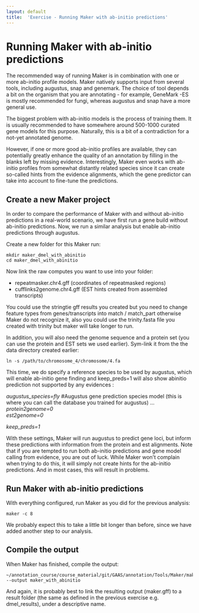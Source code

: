 ```yaml
---
layout: default
title:  'Exercise - Running Maker with ab-initio predictions'
---
```


# Running Maker with ab-initio predictions

The recommended way of running Maker is in combination with one or more ab-initio profile models. Maker natively supports input from several tools, including augustus, snap and genemark. The choice of tool depends a bit on the organism that you are annotating - for example, GeneMark -ES is mostly recommended for fungi, whereas augustus and snap have a more general use.

The biggest problem with ab-initio models is the process of training them. It is usually recommended to have somewhere around 500-1000 curated gene models for this purpose. Naturally, this is a bit of a contradiction for a not-yet annotated genome.

However, if one or more good ab-initio profiles are available, they can potentially greatly enhance the quality of an annotation by filling in the blanks left by missing evidence. Interestingly, Maker even works with ab-initio profiles from somewhat distantly related species since it can create so-called hints from the evidence alignments, which the gene predictor can take into account to fine-tune the predictions.
## Create a new Maker project

In order to compare the performance of Maker with and without ab-initio predictions in a real-world scenario, we have first run a gene build without ab-initio predictions. Now, we run a similar analysis but enable ab-initio predictions through augustus.

Create a new folder for this Maker run:
```
mkdir maker_dmel_with_abinitio  
cd maker_dmel_with_abinitio
```
Now link the raw computes you want to use into your folder:

 - repeatmasker.chr4.gff (coordinates of repeatmasked regions)  
 - cufflinks2genome.chr4.gff (EST hints created from assembled transcripts) 
 
You could use the stringtie gff results you created but you need to change feature types from genes/transcripts into match / match_part otherwise Maker do not recognize it, also you could use the trinity.fasta file you created with trinity but maker will take longer to run.

In addition, you will also need the genome sequence and a protein set (you can use the protein and EST sets we used earlier). Sym-link it from the the data directory created earlier:
```
ln -s /path/to/chromosome_4/chromosome/4.fa
```
This time, we do specify a reference species to be used by augustus, which will enable ab-initio gene finding and keep_preds=1 will also show abinitio prediction not supported by any evidences :

*augustus\_species=fly* #Augustus gene prediction species model  (this is where you can call the database you trained for augustus)
...  
<i>protein2genome=0</i>  
<i>est2genome=0</i>

*keep_preds=1*

With these settings, Maker will run augustus to predict gene loci, but inform these predictions with information from the protein and est alignments. Note that if you are tempted to run both ab-initio predictions and gene model calling from evidence, you are out of luck. While Maker won't complain when trying to do this, it will simply not create hints for the ab-initio predictions. And in most cases, this will result in problems.
## Run Maker with ab-initio predictions

With everything configured, run Maker as you did for the previous analysis:
```
maker -c 8
```
We probably expect this to take a little bit longer than before, since we have added another step to our analysis.

## Compile the output

When Maker has finished, compile the output:
```
~/annotation_course/course_material/git/GAAS/annotation/Tools/Maker/maker_merge_outputs_from_datastore.pl --output maker_with_abinitio  
```
And again, it is probably best to link the resulting output (maker.gff) to a result folder (the same as defined in the previous exercise e.g. dmel\_results), under a descriptive name.
